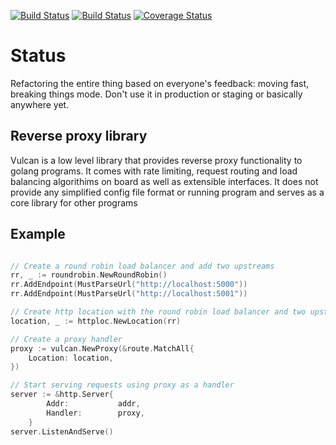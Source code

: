 [![Build Status](https://travis-ci.org/mailgun/vulcan.png)](https://travis-ci.org/mailgun/vulcan)
[![Build Status](https://drone.io/github.com/mailgun/vulcan/status.png)](https://drone.io/github.com/mailgun/vulcan/latest)
[![Coverage Status](https://coveralls.io/repos/mailgun/vulcan/badge.png?branch=master)](https://coveralls.io/r/mailgun/vulcan?branch=master)

Status
=======

Refactoring the entire thing based on everyone's feedback: moving fast, breaking things mode.
Don't use it in production or staging or basically anywhere yet.


Reverse proxy library
----------------------

Vulcan is a low level library that provides reverse proxy functionality to golang programs.
It comes with rate limiting, request routing and load balancing algorithims on board as well as extensible interfaces.
It does not provide any simplified config file format or running program and serves as a core library for other programs

Example
-----------

```go

// Create a round robin load balancer and add two upstreams
rr, _ := roundrobin.NewRoundRobin()
rr.AddEndpoint(MustParseUrl("http://localhost:5000"))
rr.AddEndpoint(MustParseUrl("http://localhost:5001"))

// Create http location with the round robin load balancer and two upstreams above
location, _ := httploc.NewLocation(rr)

// Create a proxy handler
proxy := vulcan.NewProxy(&route.MatchAll{
    Location: location,
})

// Start serving requests using proxy as a handler
server := &http.Server{
		Addr:           addr,
		Handler:        proxy,
	}
server.ListenAndServe()

```

